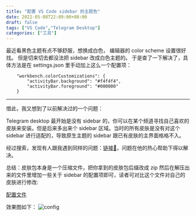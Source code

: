 ```yaml
---
title: "配置 VS Code sidebar 的主题色"
date: 2022-05-08T22:09:00+08:00
draft: false
tags: ["VS Code","Telegram Desktop"]
categories: ["工具"]
---
```


最近看黑色主题有点不够舒服，想换成白色， 编辑器的 color scheme 设置很好找。
但是切来切去都没法把 sidebar 改成白色主题的。
于是查了一下解决了，具体方法是在 settings.json 里手动加上这么一个配置项：

```    
    "workbench.colorCustomizations": {
        "activityBar.background": "#f4f4f4",
        "activityBar.foreground": "#000000"
    }
```

----

借此，我又想到了以前解决过的一个问题：

Telegram desktop 最开始是没有 sidebar 的，你可以在某个频道寻找自己喜欢的皮肤来安装。但是后来多出来个 sidebar 区域。当时的所有皮肤是没有对这个 sidebar 进行适配的，导致原生主题的 sidebar 跟已有皮肤的主界面格格不入。

经过搜索，发现有人跟我遇到同样的问题：[链接🔗](https://github.com/telegramdesktop/tdesktop/issues/7509)，问题在他的热心帮助下得以解决。

总结：皮肤包本身是一个压缩文件，把你拿到的皮肤包后缀改成 zip 然后在解压出来的文件里增加一些关于 sidebar 的配置项即可，读者可对比这个文件对自己的皮肤进行修改:

[配置文件](/files/japanserenity.tdesktop-theme)

效果图如下：
![config](/post-images/telegram-sidebar.jpg)


